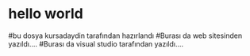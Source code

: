 # hello world
#bu dosya kursadaydin tarafından hazırlandı
#Burası da web sitesinden yazıldı....
#Burası da visual studio tarafından yazıldı....

